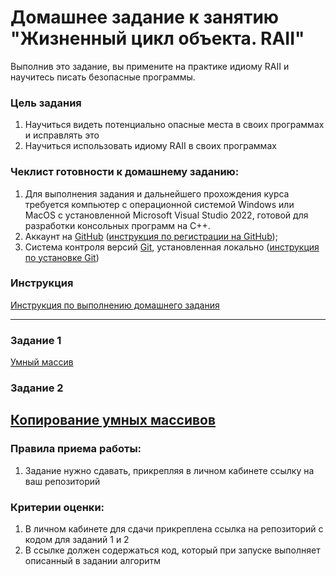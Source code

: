 # Домашнее задание к занятию "Жизненный цикл объекта. RAII"

Выполнив это задание, вы примените на практике идиому RAII и научитесь писать безопасные программы.

### Цель задания

1. Научиться видеть потенциально опасные места в своих программах и исправлять это
2. Научиться использовать идиому RAII в своих программах

### Чеклист готовности к домашнему заданию:

1. Для выполнения задания и дальнейшего прохождения курса требуется компьютер с операционной системой Windows или MacOS с установленной Microsoft Visual Studio 2022, готовой для разработки консольных программ на C++.
2. Аккаунт на [GitHub](https://github.com/) ([инструкция по регистрации на GitHub](https://github.com/netology-code/cppm-homeworks/tree/main/common/sign%20up));
3. Система контроля версий [Git](https://git-scm.com/), установленная локально ([инструкция по установке Git](https://github.com/netology-code/cppm-homeworks/tree/main/common/download))

### Инструкция

[Инструкция по выполнению домашнего задания](https://github.com/netology-code/cppm-homeworks/blob/main/common/readme.md)

------

### Задание 1

[Умный массив](https://github.com/netology-code/cppl-homeworks/tree/main/03/01)

### Задание 2

[Копирование умных массивов](https://github.com/netology-code/cppl-homeworks/tree/main/03/02)
------

### Правила приема работы:

1. Задание нужно сдавать, прикрепляя в личном кабинете ссылку на ваш репозиторий

### Критерии оценки:

1. В личном кабинете для сдачи прикреплена ссылка на репозиторий с кодом для заданий 1 и 2
2. В ссылке должен содержаться код, который при запуске выполняет описанный в задании алгоритм




